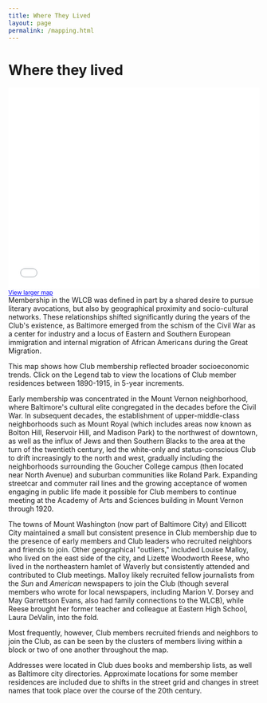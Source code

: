 ```yaml
---
title: Where They Lived
layout: page
permalink: /mapping.html
---
```

<style>
    #maincontent{
        font-size:1.4em;
    }
</style>

# Where they lived

<style>.embed-container {position: relative; padding-bottom: 80%; height: 0; max-width: 100%;} .embed-container iframe, .embed-container object, .embed-container iframe{position: absolute; top: 0; left: 0; width: 100%; height: 100%;} small{position: absolute; z-index: 40; bottom: 0; margin-bottom: -15px;}</style><div class="embed-container"><small><a href="//www.arcgis.com/apps/Embed/index.html?webmap=29bd19f1d7534664a5016dc4574341d9&extent=-76.6377,39.2928,-76.5871,39.3141&home=true&zoom=true&scale=true&search=true&searchextent=true&details=true&legendlayers=true&active_panel=details&basemap_gallery=true&disable_scroll=true&theme=light" style="color:#0000FF;text-align:left" target="_blank">View larger map</a></small><br><iframe width="500" height="400" frameborder="0" scrolling="no" marginheight="0" marginwidth="0" title="WLCB Membership and Meeting Locations Map" src="//www.arcgis.com/apps/Embed/index.html?webmap=29bd19f1d7534664a5016dc4574341d9&extent=-76.6377,39.2928,-76.5871,39.3141&home=true&zoom=true&previewImage=false&scale=true&search=true&searchextent=true&details=true&legendlayers=true&active_panel=details&basemap_gallery=true&disable_scroll=true&theme=light"></iframe></div>

Membership in the WLCB was defined in part by a shared desire to pursue literary avocations, but also by geographical proximity and socio-cultural networks. These relationships shifted significantly during the years of the Club's existence, as Baltimore emerged from the schism of the Civil War as a center for industry and a locus of Eastern and Southern European immigration and internal migration of African Americans during the Great Migration.

This map shows how Club membership reflected broader socioeconomic trends. Click on the Legend tab to view the locations of Club member residences between 1890-1915, in 5-year increments. 

Early membership was concentrated in the Mount Vernon neighborhood, where Baltimore's cultural elite congregated in the decades before the Civil War. In subsequent decades, the establishment of upper-middle-class neighborhoods such as Mount Royal (which includes areas now known as Bolton Hill, Reservoir Hill, and Madison Park) to the northwest of downtown, as well as the influx of Jews and then Southern Blacks to the area at the turn of the twentieth century, led the white-only and status-conscious Club to drift increasingly to the north and west, gradually including the neighborhoods surrounding the Goucher College campus (then located near North Avenue) and suburban communities like Roland Park. Expanding streetcar and commuter rail lines and the growing acceptance of women engaging in public life made it possible for Club members to continue meeting at the Academy of Arts and Sciences building in Mount Vernon through 1920.

The towns of Mount Washington (now part of Baltimore City) and Ellicott City maintained a small but consistent presence in Club membership due to the presence of early members and Club leaders who recruited neighbors and friends to join. Other geographical "outliers," included Louise Malloy, who lived on the east side of the city, and Lizette Woodworth Reese, who lived in the northeastern hamlet of Waverly but consistently attended and contributed to Club meetings. Malloy likely recruited fellow journalists from the _Sun_ and _American_ newspapers to join the Club (though several members who wrote for local newspapers, including Marion V. Dorsey and May Garrettson Evans, also had family connections to the WLCB), while Reese brought her former teacher and colleague at Eastern High School, Laura DeValin, into the fold.

Most frequently, however, Club members recruited friends and neighbors to join the Club, as can be seen by the clusters of members living within a block or two of one another throughout the map.
 
Addresses were located in Club dues books and membership lists, as well as Baltimore city directories. Approximate locations for some member residences are included due to shifts in the street grid and changes in street names that took place over the course of the 20th century.
